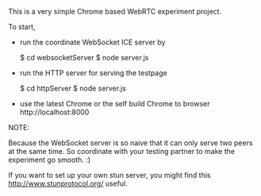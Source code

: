 This is a very simple Chrome based WebRTC experiment project. 

To start, 

* run the coordinate WebSocket ICE server by 

    $ cd websocketServer
    $ node server.js
    
* run the HTTP server for serving the testpage

    $ cd httpServer
    $ node server.js

* use the latest Chrome or the self build Chrome to browser http://localhost:8000

NOTE:

Because the WebSocket server is so naive that it can only serve two peers at the same time. So coordinate with your testing partner to make the experiment go smooth. :)

If you want to set up your own stun server, you might find this http://www.stunprotocol.org/ useful. 
